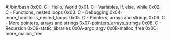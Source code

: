 #!/bin/bash
0x00. C - Hello, World
0x01. C - Variables, if, else, while
0x02. C - Functions, nested loops
0x03. C - Debugging
0x04-more_functions_nested_loops
0x05. C - Pointers, arrays and strings
0x06. C - More pointers, arrays and strings
0x07-pointers_arrays_strings
0x08. C - Recursion
0x09-static_libraries
0x0A-argc_argv
0x0B-malloc_free
0x0C-more_malloc_free

